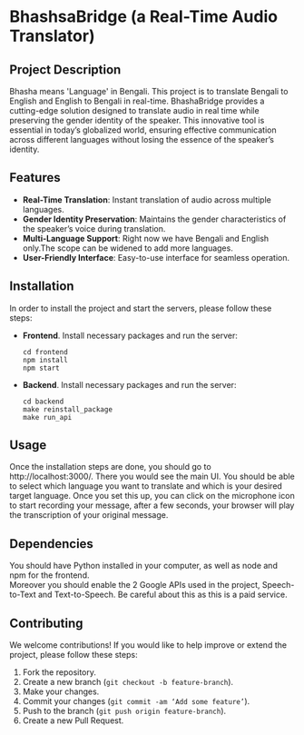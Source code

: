 # BhashsaBridge (a Real-Time Audio Translator)
## Project Description
Bhasha means 'Language' in Bengali. This project is to translate Bengali to English and English to Bengali in real-time.
BhashaBridge provides a cutting-edge solution designed to translate audio in real time while preserving the gender identity of the speaker. This innovative tool is essential in today’s globalized world, ensuring effective communication across different languages without losing the essence of the speaker’s identity.
## Features
- **Real-Time Translation**: Instant translation of audio across multiple languages.
- **Gender Identity Preservation**: Maintains the gender characteristics of the speaker’s voice during translation.
- **Multi-Language Support**: Right now we have Bengali and English only.The scope can be widened to add more languages.
- **User-Friendly Interface**: Easy-to-use interface for seamless operation.
## Installation
In order to install the project and start the servers, please follow these steps:
- **Frontend**. Install necessary packages and run the server:
    ```
    cd frontend
    npm install
    npm start
    ```
- **Backend**. Install necessary packages and run the server:
  ```
  cd backend
  make reinstall_package
  make run_api
  ```

## Usage
  Once the installation steps are done, you should go to http://localhost:3000/. There you would see the main UI.
  You should be able to select which language you want to translate and which is your desired target language.
  Once you set this up, you can click on the microphone icon to start recording your message, after a few seconds, 
  your browser will play the transcription of your original message.
## Dependencies
  You should have Python installed in your computer, as well as node and npm for the frontend.  
  Moreover you should enable the 2 Google APIs used in the project, Speech-to-Text and Text-to-Speech.
  Be careful about this as this is a paid service.
## Contributing
We welcome contributions! If you would like to help improve or extend the project, please follow these steps:
1. Fork the repository.
2. Create a new branch (`git checkout -b feature-branch`).
3. Make your changes.
4. Commit your changes (`git commit -am ‘Add some feature’`).
5. Push to the branch (`git push origin feature-branch`).
6. Create a new Pull Request.

